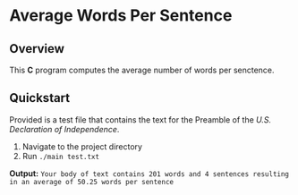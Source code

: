 # Average Words Per Sentence

## Overview

This **C** program computes the average number of words per senctence.

## Quickstart

Provided is a test file that contains the text for the Preamble of the *U.S. Declaration of Independence*.

1. Navigate to the project directory
2. Run `./main test.txt`

**Output:** `Your body of text contains 201 words and 4 sentences resulting in an average of 50.25 words per sentence`
